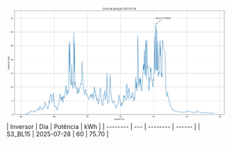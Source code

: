 ![My Image](28_07_2025-S3_BL15.png)
| Inversor | Dia | Potência | kWh    |
| -------- | --- | -------- | ------ |
| S3_BL15       | 2025-07-28  | 60       | 75.70 |